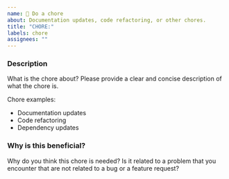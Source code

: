 ```yaml
---
name: 🧹 Do a chore
about: Documentation updates, code refactoring, or other chores.
title: "CHORE:"
labels: chore
assignees: ""
---
```


### Description

What is the chore about? Please provide a clear and concise description of what
the chore is.

Chore examples:

- Documentation updates
- Code refactoring
- Dependency updates

### Why is this beneficial?

Why do you think this chore is needed? Is it related to a problem that you
encounter that are not related to a bug or a feature request?
